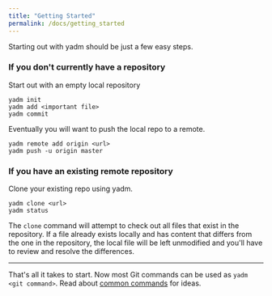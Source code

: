 ```yaml
---
title: "Getting Started"
permalink: /docs/getting_started
---
```

Starting out with yadm should be just a few easy steps.

### If you don't currently have a repository
Start out with an empty local repository

    yadm init
    yadm add <important file>
    yadm commit

Eventually you will want to push the local repo to a remote.

    yadm remote add origin <url>
    yadm push -u origin master

### If you have an existing remote repository
Clone your existing repo using yadm.

    yadm clone <url>
    yadm status

The `clone` command will attempt to check out all files that exist in the
repository. If a file already exists locally and has content that differs from
the one in the repository, the local file will be left unmodified and you'll
have to review and resolve the differences.

---

That's all it takes to start. Now most Git commands can be used as
`yadm <git command>`.
Read about [common commands](common_commands) for ideas.
